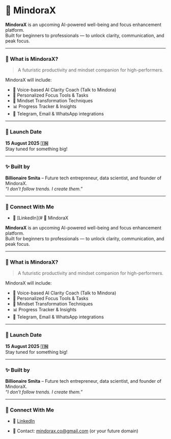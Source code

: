 # 🧠 MindoraX

**MindoraX** is an upcoming AI-powered well-being and focus enhancement platform.  
Built for beginners to professionals — to unlock clarity, communication, and peak focus.

---

### 🚀 What is MindoraX?

> A futuristic productivity and mindset companion for high-performers.

MindoraX will include:
- 📢 Voice-based AI Clarity Coach (Talk to Mindora)
- 🎯 Personalized Focus Tools & Tasks
- 🔄 Mindset Transformation Techniques
- 📊 Progress Tracker & Insights
- 💬 Telegram, Email & WhatsApp integrations

---

### 📅 Launch Date

**15 August 2025 🇮🇳**  
Stay tuned for something big!

---

### ✨ Built by

**Billionaire Smita** – Future tech entrepreneur, data scientist, and founder of MindoraX.  
_“I don’t follow trends. I create them.”_

---

### 📍 Connect With Me

- 🔗 [LinkedIn](# 🧠 MindoraX

**MindoraX** is an upcoming AI-powered well-being and focus enhancement platform.  
Built for beginners to professionals — to unlock clarity, communication, and peak focus.

---

### 🚀 What is MindoraX?

> A futuristic productivity and mindset companion for high-performers.

MindoraX will include:
- 📢 Voice-based AI Clarity Coach (Talk to Mindora)
- 🎯 Personalized Focus Tools & Tasks
- 🔄 Mindset Transformation Techniques
- 📊 Progress Tracker & Insights
- 💬 Telegram, Email & WhatsApp integrations

---

### 📅 Launch Date

**15 August 2025 🇮🇳**  
Stay tuned for something big!

---

### ✨ Built by

**Billionaire Smita** – Future tech entrepreneur, data scientist, and founder of MindoraX.  
_“I don’t follow trends. I create them.”_

---

### 📍 Connect With Me

- 🔗 [LinkedIn](www.linkedin.com/in/asmita-pandey-413681343)

- 💬 Contact: mindorax.co@gmail.com (or your future domain)


